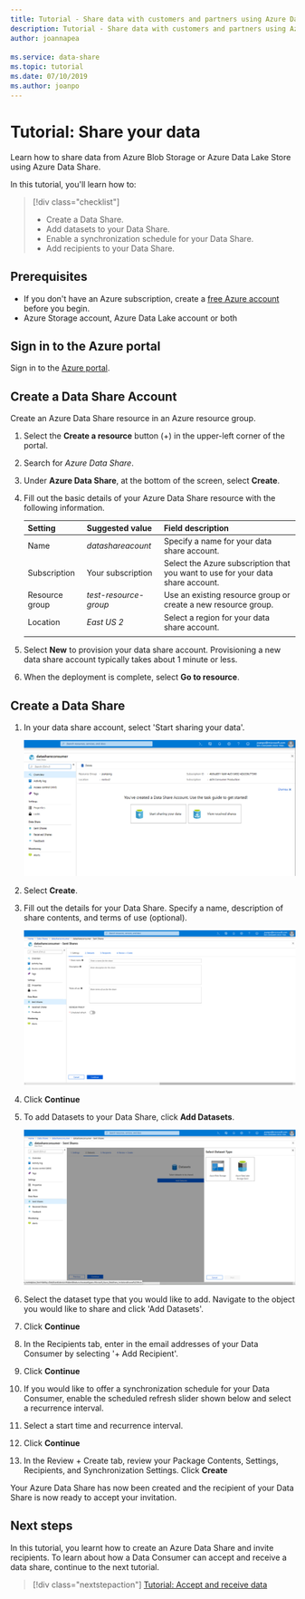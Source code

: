 ```yaml
---
title: Tutorial - Share data with customers and partners using Azure Data Share
description: Tutorial - Share data with customers and partners using Azure Data Share
author: joannapea

ms.service: data-share
ms.topic: tutorial
ms.date: 07/10/2019
ms.author: joanpo
---
```

# Tutorial: Share your data

Learn how to share data from Azure Blob Storage or Azure Data Lake Store using Azure Data Share. 

In this tutorial, you'll learn how to:

> [!div class="checklist"]
> * Create a Data Share.
> * Add datasets to your Data Share.
> * Enable a synchronization schedule for your Data Share. 
> * Add recipients to your Data Share. 

## Prerequisites

* If you don't have an Azure subscription, create a [free Azure account](https://azure.microsoft.com/free/) before you begin.
* Azure Storage account, Azure Data Lake account or both

## Sign in to the Azure portal

Sign in to the [Azure portal](https://portal.azure.com/).

## Create a Data Share Account

Create an Azure Data Share resource in an Azure resource group.

1. Select the **Create a resource** button (+) in the upper-left corner of the  portal.

1. Search for *Azure Data Share*.

1. Under **Azure Data Share**, at the bottom of the screen, select **Create**.

1. Fill out the basic details of your Azure Data Share resource with the following information. 

     **Setting** | **Suggested value** | **Field description**
    |---|---|---|
    | Name | *datashareacount* | Specify a name for your data share account. |
    | Subscription | Your subscription | Select the Azure subscription that you want to use for your data share account.|
    | Resource group | *test-resource-group* | Use an existing resource group or create a new resource group. |
    | Location | *East US 2* | Select a region for your data share account.
    | | |

1. Select **New** to provision your data share account. Provisioning a new data share account typically takes about 1 minute or less. 

1. When the deployment is complete, select **Go to resource**.

## Create a Data Share

1. In your data share account, select 'Start sharing your data'. 

    ![StartSharing](./media/start-sharing.png "Start sharing your data")

1. Select **Create**.
   

1. Fill out the details for your Data Share. Specify a name, description of share contents, and terms of use (optional). 

    ![EnterShareDetails](./media/enter-share-details.png "Enter Share details") 

1. Click **Continue**

1. To add Datasets to your Data Share, click **Add Datasets**. 

    ![EnableRefresh](./media/add-datasets.png "Add Datasets")

1. Select the dataset type that you would like to add. Navigate to the object you would like to share and click 'Add Datasets'. 

1. Click **Continue**

1. In the Recipients tab, enter in the email addresses of your Data Consumer by selecting '+ Add Recipient'. 

1. Click **Continue**

1. If you would like to offer a synchronization schedule for your Data Consumer, enable the scheduled refresh slider shown below and select a recurrence interval. 

1. Select a start time and recurrence interval. 

1. Click **Continue**

1. In the Review + Create tab, review your Package Contents, Settings, Recipients, and Synchronization Settings. Click **Create**

Your Azure Data Share has now been created and the recipient of your Data Share is now ready to accept your invitation. 

## Next steps
In this tutorial, you learnt how to create an Azure Data Share and invite recipients. To learn about how a Data Consumer can accept and receive a data share, continue to the next tutorial. 

> [!div class="nextstepaction"]
> [Tutorial: Accept and receive data](subscribe-to-data-share.md)